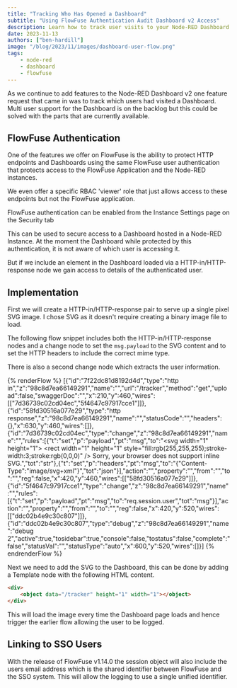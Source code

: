 ```yaml
---
title: "Tracking Who Has Opened a Dashboard"
subtitle: "Using FlowFuse Authentication Audit Dashboard v2 Access"
description: Learn how to track user visits to your Node-RED Dashboard v2 using FlowFuse Authentication. Secure access and identify users accessing your dashboard with this implementation. 
date: 2023-11-13
authors: ["ben-hardill"]
image: "/blog/2023/11/images/dashboard-user-flow.png"
tags:
    - node-red
    - dashboard
    - flowfuse
---
```


As we continue to add features to the Node-RED Dashboard v2 one feature request that came in was to track which users had visited a Dashboard. Multi user support for the Dashboard is on the backlog but this could be solved with the parts that are currently available.

<!--more-->

## FlowFuse Authentication

One of the features we offer on FlowFuse is the ability to protect HTTP endpoints and Dashboards using the same FlowFuse user authentication that protects access to the FlowFuse Application and the Node-RED instances.

We even offer a specific RBAC 'viewer' role that just allows access to these endpoints but not the FlowFuse application.

FlowFuse authentication can be enabled from the Instance Settings page on the Security tab

This can be used to secure access to a Dashboard hosted in a Node-RED Instance. At the moment the Dashboard while protected by this authentication, it is not aware of which user is accessing it.

But if we include an element in the Dashboard loaded via a HTTP-in/HTTP-response node we gain access to details of the authenticated user.

## Implementation

First we will create a HTTP-in/HTTP-response pair to serve up a single pixel SVG image. I chose SVG as it doesn't require creating a binary image file to load.

The following flow snippet includes both the HTTP-in/HTTP-response nodes and a change node to set the `msg.payload` to the SVG content and to set the HTTP headers to include the correct mime type.

There is also a second change node which extracts the user information.

{% renderFlow %}
[{"id":"7f22dc81d8192d4d","type":"http in","z":"98c8d7ea66149291","name":"","url":"/tracker","method":"get","upload":false,"swaggerDoc":"","x":210,"y":460,"wires":[["7d36739c02cd04ec","5f4647c97917cce1"]]},{"id":"58fd30516a077e29","type":"http response","z":"98c8d7ea66149291","name":"","statusCode":"","headers":{},"x":630,"y":460,"wires":[]},{"id":"7d36739c02cd04ec","type":"change","z":"98c8d7ea66149291","name":"","rules":[{"t":"set","p":"payload","pt":"msg","to":"<svg width=\"1\" height=\"1\"> <rect width=\"1\" height=\"1\" style=\"fill:rgb(255,255,255);stroke-width:3;stroke:rgb(0,0,0)\" /> Sorry, your browser does not support inline SVG.</svg>","tot":"str"},{"t":"set","p":"headers","pt":"msg","to":"{\"Content-Type\":\"image/svg+xml\"}","tot":"json"}],"action":"","property":"","from":"","to":"","reg":false,"x":420,"y":460,"wires":[["58fd30516a077e29"]]},{"id":"5f4647c97917cce1","type":"change","z":"98c8d7ea66149291","name":"","rules":[{"t":"set","p":"payload","pt":"msg","to":"req.session.user","tot":"msg"}],"action":"","property":"","from":"","to":"","reg":false,"x":420,"y":520,"wires":[["ddc02b4e9c30c807"]]},{"id":"ddc02b4e9c30c807","type":"debug","z":"98c8d7ea66149291","name":"debug 2","active":true,"tosidebar":true,"console":false,"tostatus":false,"complete":"false","statusVal":"","statusType":"auto","x":600,"y":520,"wires":[]}]
{% endrenderFlow %}

Next we need to add the SVG to the Dashboard, this can be done by adding a Template node with the following HTML content.

```html
<div>
    <object data="/tracker" height="1" width="1"></object>
</div>
```

This will load the image every time the Dashboard page loads and hence trigger the earlier flow allowing the user to be logged.

## Linking to SSO Users

With the release of FlowFuse v1.14.0 the session object will also include the users email address which is the shared identifier between FlowFuse and the SSO system. This will allow the logging to use a single unified identifier.

